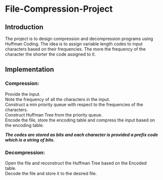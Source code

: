 # File-Compression-Project

## Introduction
The project is to design compression and decompression programs using Huffman Coding. The idea is to assign variable length codes to input characters based on their frequencies. The more the frequency of the character the shorter the code assigned to it.

## Implementation
### Compression:
Provide the input.  
Note the frequency of all the characters in the input.  
Construct a min priority queue with respect to the frequencies of the characters.  
Construct Huffman Tree from the priority queue.  
Encode the file, store the encoding table and compress the input based on the encoding table.  

***The codes are stored as bits and each character is provided a prefix code which is a string of bits.***

### Decompression:
Open the file and reconstruct the Huffman Tree based on the Encoded table.  
Decode the file and store it to the desired file.  
